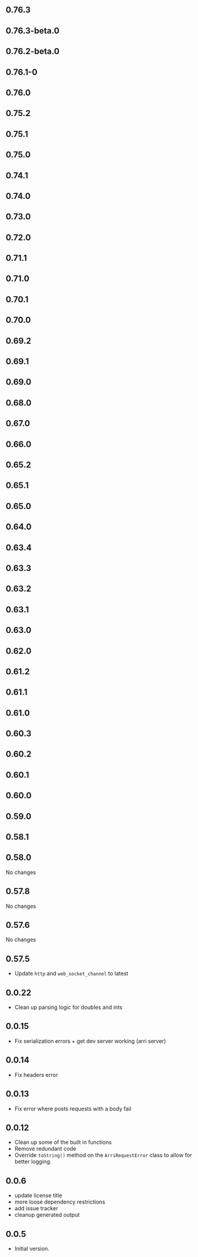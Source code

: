 ## 0.76.3

## 0.76.3-beta.0

## 0.76.2-beta.0

## 0.76.1-0

## 0.76.0

## 0.75.2

## 0.75.1

## 0.75.0

## 0.74.1

## 0.74.0

## 0.73.0

## 0.72.0

## 0.71.1

## 0.71.0

## 0.70.1

## 0.70.0

## 0.69.2

## 0.69.1

## 0.69.0

## 0.68.0

## 0.67.0

## 0.66.0

## 0.65.2

## 0.65.1

## 0.65.0

## 0.64.0

## 0.63.4

## 0.63.3

## 0.63.2

## 0.63.1

## 0.63.0

## 0.62.0

## 0.61.2

## 0.61.1

## 0.61.0

## 0.60.3

## 0.60.2

## 0.60.1

## 0.60.0

## 0.59.0

## 0.58.1

## 0.58.0

No changes

## 0.57.8

No changes

## 0.57.6

No changes

## 0.57.5

- Update `http` and `web_socket_channel` to latest

## 0.0.22

- Clean up parsing logic for doubles and ints

## 0.0.15

- Fix serialization errors + get dev server working (arri server)

## 0.0.14

- Fix headers error

## 0.0.13

- Fix error where posts requests with a body fail

## 0.0.12

- Clean up some of the built in functions
- Remove redundant code
- Override `toString()` method on the `ArriRequestError` class to allow for better logging.

## 0.0.6

- update license title
- more loose dependency restrictions
- add issue tracker
- cleanup generated output

## 0.0.5

- Initial version.

